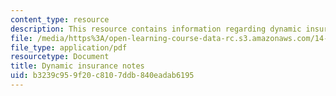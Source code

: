 ```yaml
---
content_type: resource
description: This resource contains information regarding dynamic insurance notes.
file: /media/https%3A/open-learning-course-data-rc.s3.amazonaws.com/14-471-public-economics-i-fall-2012/b3239c959f20c8107ddb840eadab6195_MIT14_471F12_dynamicinsrce.pdf
file_type: application/pdf
resourcetype: Document
title: Dynamic insurance notes
uid: b3239c95-9f20-c810-7ddb-840eadab6195
---
```

